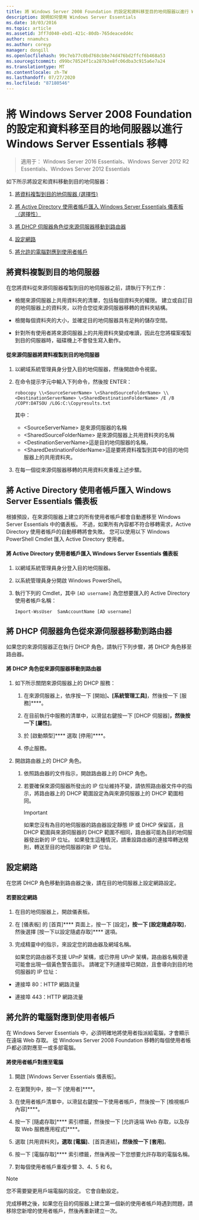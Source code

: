 ```yaml
---
title: 將 Windows Server 2008 Foundation 的設定和資料移至目的地伺服器以進行 Windows Server Essentials 移轉
description: 說明如何使用 Windows Server Essentials
ms.date: 10/03/2016
ms.topic: article
ms.assetid: 3ff7d040-ebd1-421c-80db-765deacedd4c
author: nnamuhcs
ms.author: coreyp
manager: dongill
ms.openlocfilehash: 99c7eb77c0bd768cb8e74d476bd2ffcf6b468a53
ms.sourcegitcommit: d99bc78524f1ca287b3e8fc06dba3c915a6e7a24
ms.translationtype: MT
ms.contentlocale: zh-TW
ms.lasthandoff: 07/27/2020
ms.locfileid: "87180546"
---
```

# <a name="move-windows-server-2008-foundation-settings-and-data-to-the-destination-server-for-windows-server-essentials-migration"></a>將 Windows Server 2008 Foundation 的設定和資料移至目的地伺服器以進行 Windows Server Essentials 移轉

>適用于： Windows Server 2016 Essentials、Windows Server 2012 R2 Essentials、Windows Server 2012 Essentials

如下所示將設定和資料移動到目的地伺服器：

1. [將資料複製到目的地伺服器 (選擇性)](#copy-data-to-the-destination-server)

2. [將 Active Directory 使用者帳戶匯入 Windows Server Essentials 儀表板（選擇性）](#import-active-directory-user-accounts-to-the-windows-server-essentials-dashboard)

3. [將 DHCP 伺服器角色從來源伺服器移動到路由器](#move-the-dhcp-server-role-from-the-source-server-to-the-router)

4. [設定網路](#configure-the-network)

5. [將允許的電腦對應到使用者帳戶](#map-permitted-computers-to-user-accounts)

## <a name="copy-data-to-the-destination-server"></a>將資料複製到目的地伺服器
 在您將資料從來源伺服器複製到目的地伺服器之前，請執行下列工作：

- 檢閱來源伺服器上共用資料夾的清單，包括每個資料夾的權限。 建立或自訂目的地伺服器上的資料夾，以符合您從來源伺服器移轉的資料夾結構。

- 檢閱每個資料夾的大小，並確定目的地伺服器具有足夠的儲存空間。

- 針對所有使用者將來源伺服器上的共用資料夾變成唯讀，因此在您將檔案複製到目的伺服器時，磁碟機上不會發生寫入動作。

#### <a name="to-copy-data-from-the-source-server-to-the-destination-server"></a>從來源伺服器將資料複製到目的地伺服器

1.  以網域系統管理員身分登入目的地伺服器，然後開啟命令視窗。

2.  在命令提示字元中輸入下列命令，然後按 ENTER：

    `robocopy \\<SourceServerName> \<SharedSourceFolderName> \\<DestinationServerName> \<SharedDestinationFolderName> /E /B /COPY:DATSOU /LOG:C:\Copyresults.txt`

     其中：
     - \<SourceServerName\> 是來源伺服器的名稱
     - \<SharedSourceFolderName\> 是來源伺服器上共用資料夾的名稱
     - \<DestinationServerName\>這是目的地伺服器的名稱，
     - \<SharedDestinationFolderName\>這是要將資料複製到其中的目的地伺服器上的共用資料夾。

3.  在每一個從來源伺服器移轉的共用資料夾重複上述步驟。

## <a name="import-active-directory-user-accounts-to-the-windows-server-essentials-dashboard"></a>將 Active Directory 使用者帳戶匯入 Windows Server Essentials 儀表板
 根據預設，在來源伺服器上建立的所有使用者帳戶都會自動遷移至 Windows Server Essentials 中的儀表板。 不過，如果所有內容都不符合移轉需求，Active Directory 使用者帳戶的自動移轉將會失敗。 您可以使用以下 Windows PowerShell Cmdlet 匯入 Active Directory 使用者。

#### <a name="to-import-an-active-directory-user-account-to-the-windows-server-essentials-dashboard"></a>將 Active Directory 使用者帳戶匯入 Windows Server Essentials 儀表板

1.  以網域系統管理員身分登入目的地伺服器。

2.  以系統管理員身分開啟 Windows PowerShell。

3.  執行下列的 Cmdlet，其中 `[AD username]` 為您想要匯入的 Active Directory 使用者帳戶名稱：

     `Import-WssUser  SamAccountName [AD username]`

## <a name="move-the-dhcp-server-role-from-the-source-server-to-the-router"></a>將 DHCP 伺服器角色從來源伺服器移動到路由器
 如果您的來源伺服器正在執行 DHCP 角色，請執行下列步驟，將 DHCP 角色移至路由器。

#### <a name="to-move-the-dhcp-role-from-the-source-server-to-the-router"></a>將 DHCP 角色從來源伺服器移動到路由器

1.  如下所示關閉來源伺服器上的 DHCP 服務：

    1.  在來源伺服器上，依序按一下 [開始]****、[系統管理工具]****，然後按一下 [服務]****。

    2.  在目前執行中服務的清單中，以滑鼠右鍵按一下 [DHCP 伺服器]****，然後按一下 [屬性]****。

    3.  於 [啟動類型]**** 選取 [停用]****。

    4.  停止服務。

2.  開啟路由器上的 DHCP 角色。

    1.  依照路由器的文件指示，開啟路由器上的 DHCP 角色。

    2.  若要確保來源伺服器所發出的 IP 位址維持不變，請依照路由器文件中的指示，將路由器上的 DHCP 範圍設定為與來源伺服器上的 DHCP 範圍相同。

        > [!IMPORTANT]
        >  如果您沒有為目的地伺服器的路由器設定靜態 IP 或 DHCP 保留區，且 DHCP 範圍與來源伺服器的 DHCP 範圍不相同，路由器可能為目的地伺服器發出新的 IP 位址。 如果發生這種情況，請重設路由器的連接埠轉送規則，轉送至目的地伺服器的新 IP 位址。

## <a name="configure-the-network"></a>設定網路
 在您將 DHCP 角色移動到路由器之後，請在目的地伺服器上設定網路設定。

#### <a name="to-configure-the-network"></a>若要設定網路

1. 在目的地伺服器上，開啟儀表板。

2. 在 [儀表板] 的 [首頁]**** 頁面上，按一下 [設定]****，按一下 [設定隨處存取]****，然後選擇 [按一下以設定隨處存取]**** 選項。

3. 完成精靈中的指示，來設定您的路由器及網域名稱。

   如果您的路由器不支援 UPnP 架構，或已停用 UPnP 架構，路由器名稱旁邊可能會出現一個黃色警告圖示。 請確定下列連接埠已開啟，且會導向到目的地伺服器的 IP 位址：

-   連接埠 80：HTTP 網路流量

-   連接埠 443：HTTP 網路流量

## <a name="map-permitted-computers-to-user-accounts"></a>將允許的電腦對應到使用者帳戶
 在 Windows Server Essentials 中，必須明確地將使用者指派給電腦，才會顯示在遠端 Web 存取。 從 Windows Server 2008 Foundation 移轉的每個使用者帳戶都必須對應至一或多部電腦。

#### <a name="to-map-user-accounts-to-computers"></a>將使用者帳戶對應至電腦

1.  開啟 [Windows Server Essentials 儀表板]。

2.  在瀏覽列中，按一下 [使用者]****。

3.  在使用者帳戶清單中，以滑鼠右鍵按一下使用者帳戶，然後按一下 [檢視帳戶內容]****。

4.  按一下 [隨處存取]**** 索引標籤，然後按一下 [允許遠端 Web 存取，以及存取 Web 服務應用程式]****。

5.  選取 [共用資料夾]****，選取 [電腦]****、[首頁連結]****，然後按一下 [套用]****。

6.  按一下 [電腦存取]**** 索引標籤，然後再按一下您想要允許存取的電腦名稱。

7.  對每個使用者帳戶重複步驟 3、4、5 和 6。

> [!NOTE]
> 您不需要變更用戶端電腦的設定。 它會自動設定。
>
> 完成移轉之後，如果您在目的伺服器上建立第一個新的使用者帳戶時遇到問題，請移除您新增的使用者帳戶，然後再重新建立一次。
